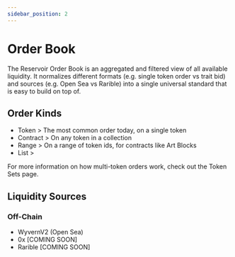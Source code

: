 ```yaml
---
sidebar_position: 2
---
```


# Order Book

The Reservoir Order Book is an aggregated and filtered view of all available liquidity. It normalizes different formats (e.g. single token order vs trait bid) and sources (e.g. Open Sea vs Rarible) into a single universal standard that is easy to build on top of.

## Order Kinds

- Token > The most common order today, on a single token
- Contract > On any token in a collection
- Range > On a range of token ids, for contracts like Art Blocks
- List >

For more information on how multi-token orders work, check out the Token Sets page.

## Liquidity Sources

### Off-Chain

- WyvernV2 (Open Sea)
- 0x [COMING SOON]
- Rarible [COMING SOON]

